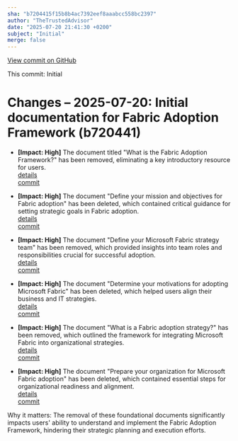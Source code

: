 ```yaml
---
sha: "b7204415f15b8b4ac7392eef8aaabcc558bc2397"
author: "TheTrustedAdvisor"
date: "2025-07-20 21:41:30 +0200"
subject: "Initial"
merge: false
---
```


[View commit on GitHub](https://github.com/TheTrustedAdvisor/FabricAdoptionFramework/commit/b7204415f15b8b4ac7392eef8aaabcc558bc2397)

This commit: Initial

# Changes – 2025-07-20: Initial documentation for Fabric Adoption Framework (b720441)

- **[Impact: High]** The document titled "What is the Fabric Adoption Framework?" has been removed, eliminating a key introductory resource for users.  
   [details](/docs/about/changes/2025-07-20-what-is-the-fabric-adoption-framework)  
   [commit](https://github.com/TheTrustedAdvisor/FabricAdoptionFramework/commit/b7204415f15b8b4ac7392eef8aaabcc558bc2397)

- **[Impact: High]** The document "Define your mission and objectives for Fabric adoption" has been deleted, which contained critical guidance for setting strategic goals in Fabric adoption.  
   [details](/docs/methodologies/1-strategy/changes/2025-07-20-define-your-mission-and-objectives)  
   [commit](https://github.com/TheTrustedAdvisor/FabricAdoptionFramework/commit/b7204415f15b8b4ac7392eef8aaabcc558bc2397)

- **[Impact: High]** The document "Define your Microsoft Fabric strategy team" has been removed, which provided insights into team roles and responsibilities crucial for successful adoption.  
   [details](/docs/methodologies/1-strategy/changes/2025-07-20-define-your-strategy-team)  
   [commit](https://github.com/TheTrustedAdvisor/FabricAdoptionFramework/commit/b7204415f15b8b4ac7392eef8aaabcc558bc2397)

- **[Impact: High]** The document "Determine your motivations for adopting Microsoft Fabric" has been deleted, which helped users align their business and IT strategies.  
   [details](/docs/methodologies/1-strategy/changes/2025-07-20-determine-your-motivations)  
   [commit](https://github.com/TheTrustedAdvisor/FabricAdoptionFramework/commit/b7204415f15b8b4ac7392eef8aaabcc558bc2397)

- **[Impact: High]** The document "What is a Fabric adoption strategy?" has been removed, which outlined the framework for integrating Microsoft Fabric into organizational strategies.  
   [details](/docs/methodologies/1-strategy/changes/2025-07-20-overview)  
   [commit](https://github.com/TheTrustedAdvisor/FabricAdoptionFramework/commit/b7204415f15b8b4ac7392eef8aaabcc558bc2397)

- **[Impact: High]** The document "Prepare your organization for Microsoft Fabric adoption" has been deleted, which contained essential steps for organizational readiness and alignment.  
   [details](/docs/methodologies/1-strategy/changes/2025-07-20-prepare-your-organization)  
   [commit](https://github.com/TheTrustedAdvisor/FabricAdoptionFramework/commit/b7204415f15b8b4ac7392eef8aaabcc558bc2397)

Why it matters: The removal of these foundational documents significantly impacts users' ability to understand and implement the Fabric Adoption Framework, hindering their strategic planning and execution efforts.

